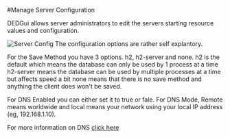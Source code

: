 #Manage Server Configuration

DEDGui allows server administrators to edit the servers starting resource values and configuration.

![Server Config](http://i.gyazo.com/6d8a4af314dd31a8811781c8af94b4ae.png)
The configuration options are rather self explantory.

For the Save Method you have 3 options. h2, h2-server and none. 
  h2 is the default which means the database can only be used by 1 process at a time
  h2-server means the database can be used by multiple processes at a time but affects speed a bit
  none means that there is no save method and anything the client does won't be saved.
  
For DNS Enabled you can either set it to true or fale. For DNS Mode, Remote means worldwide and local means your network using your local IP address (eg, 192.168.1.10).

For more information on DNS [click here](DNS.MD)
